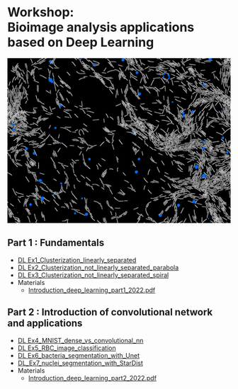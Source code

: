 # Workshop: <br> Bioimage analysis applications based on Deep Learning 

<div class="begin-examples"></div>

<img src="figures/Segmentation_example.png" style="zoom: 50%;" />



## Part 1 : Fundamentals

* [DL Ex1_Clusterization_linearly_separated](https://colab.research.google.com/github/jbfiche/Deep-Learning-formation/blob/master/2022/Deep_learning_part_1/Ex1_Clusterization_linearly_separated.ipynb)
* [DL Ex2_Clusterization_not_linearly_separated_parabola](https://colab.research.google.com/github/jbfiche/Deep-Learning-formation/blob/master/2022/Deep_learning_part_1/Ex2_Clusterization_not_linearly_separated_parabola.ipynb)
* [DL Ex3_Clusterization_not_linearly_separated_spiral](https://colab.research.google.com/github/jbfiche/Deep-Learning-formation/blob/master/2022/Deep_learning_part_1/Ex3_Clusterization_not_linearly_separated_spiral.ipynb)
* Materials
  * [Introduction_deep_learning_part1_2022.pdf](https://github.com/jbfiche/Deep-Learning-formation/raw/master/2022/Deep_learning_part_1/Introduction_deep_learning_part1_2022.pdf)



## Part 2 : Introduction of convolutional network and applications

* [DL Ex4_MNIST_dense_vs_convolutional_nn](https://colab.research.google.com/github/jbfiche/Deep-Learning-formation/blob/master/2022/Deep_learning_part_2/Ex4_MNIST_dense_vs_convolutional_nn.ipynb)
* [DL Ex5_RBC_image_classification](https://colab.research.google.com/github/jbfiche/Deep-Learning-formation/blob/master/2022/Deep_learning_part_2/Ex5_RBC_image_classification.ipynb)
* [DL Ex6_bacteria_segmentation_with_Unet](https://colab.research.google.com/github/jbfiche/Deep-Learning-formation/blob/master/2022/Deep_learning_part_2/Ex6_bacteria_segmentation_unet.ipynb)
* [DL_Ex7_nuclei_segmentation_with_StarDist](https://colab.research.google.com/github/jbfiche/Deep-Learning-formation/blob/master/2022/Deep_learning_part_2/Ex7_nuclei_segmentation_stardist.ipynb)
* Materials
  * [Introduction_deep_learning_part2_2022.pdf](https://github.com/jbfiche/Deep-Learning-formation/raw/master/2022/Deep_learning_part_2/Introduction_deep_learning_part2_2022.pdf)

